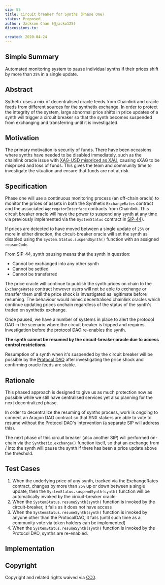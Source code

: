 ```yaml
---
sip: 55
title: Circuit breaker for Synths (Phase One)
status: Proposed
author: Jackson Chan (@jacko125)
discussions-to:

created: 2020-04-24
---
```


<!--You can leave these HTML comments in your merged SIP and delete the visible duplicate text guides, they will not appear and may be helpful to refer to if you edit it again. This is the suggested template for new SIPs. Note that an SIP number will be assigned by an editor. When opening a pull request to submit your SIP, please use an abbreviated title in the filename, `sip-draft_title_abbrev.md`. The title should be 44 characters or less.-->

## Simple Summary

<!--"If you can't explain it simply, you don't understand it well enough." Provide a simplified and layman-accessible explanation of the SIP.-->

Automated monitoring system to pause individual synths if their prices shift by more than `25%` in a single update.

## Abstract

<!--A short (~200 word) description of the technical issue being addressed.-->

Sythetix uses a mix of decentralised oracle feeds from Chainlink and oracle feeds from different sources for the synthetix exchange. In order to protect the integrity of the system, large abnormal price shifts in price updates of a synth will trigger a circuit breaker so that the synth becomes suspended from exchanging and transferring until it is investigated.

## Motivation

<!--The motivation is critical for SIPs that want to change Synthetix. It should clearly explain why the existing protocol specification is inadequate to address the problem that the SIP solves. SIP submissions without sufficient motivation may be rejected outright.-->

The primary motivation is security of funds. There have been occasions where synths have needed to be disabled immediately, such as the chainlink oracle issue with [XAG-USD mispriced as XAU](https://blog.synthetix.io/update-on-xag-pricing-incident), causing sXAG to be mispriced and loss of funds. This gives the team and community time to investigate the situation and ensure that funds are not at risk.

## Specification

<!--The technical specification should describe the syntax and semantics of any new feature.-->

Phase one will use a continuous monitoring process (an off-chain oracle) to monitor the prices of assets in both the Synthetix `ExchangeRates` contract and the associated `AggregatorInterface` contracts from Chainlink. This circuit breaker oracle will have the power to suspend any synth at any time via previously implemented via the `SystemStatus` contract in [SIP-44](./sip-44.md)).

If prices are detected to have moved between a single update of `25%` or more in either direction, the circuit-breaker oracle will set the synth as disabled using the `System.Status.suspendSynth()` function with an assigned `reasonCode`.

From SIP-44, synth pausing means that the synth in question:

- Cannot be exchanged into any other synth
- Cannot be settled
- Cannot be transferred

The price oracle will continue to publish the synth prices on chain to the `ExchangeRates` contract however users will not be able to exchange or transfer them until the price shock is investigated as legitimate before resuming. The behaviour would mimic decentralised chainlink oracles which continue updating prices onchain regardless of the status of the synth's traded on synthetix exchange.

Once paused, we have a number of systems in place to alert the protocol DAO in the scenario where the circuit breaker is tripped and requires investigation before the protocol DAO re-enables the synth.

**The synth cannot be resumed by the circuit-breaker oracle due to access control restrictions**.

Resumption of a synth when it's suspended by the circuit breaker will be possible by the [Protocol DAO](https://contracts.synthetix.io/ProtocolDAO) after investigating the price shock and confirming oracle feeds are stable.

## Rationale

<!--The rationale fleshes out the specification by describing what motivated the design and why particular design decisions were made. It should describe alternate designs that were considered and related work, e.g. how the feature is supported in other languages. The rationale may also provide evidence of consensus within the community, and should discuss important objections or concerns raised during discussion.-->

This phased approach is designed to give us as much protection now as possible while we still have centralised services yet also planning for the next decentralized phase.

In order to decentralize the resuming of synths process, work is ongoing to connect an Aragon DAO contract so that SNX stakers are able to vote to resume without the Protocol DAO's intervention (a separate SIP will address this).

The next phase of this circuit breaker (also another SIP) will performed on-chain via the `Synthetix.exchange()` function itself, so that an exchange from / into the synth will pause the synth if there has been a price update above the threshold.

## Test Cases

<!--Test cases for an implementation are mandatory for SIPs but can be included with the implementation..-->

1. When the underlying price of any synth, tracked via the ExchangeRates contract, changes by more than `25%` up or down between a single update, then the `SystemStatus.suspendSynth(synth)` function will be automatically invoked by the circuit-breaker oracle
2. When the `SystemStatus.resumeSynth(synth)` function is invoked by the circuit-breaker, it fails as it does not have access
3. When the `SystemStatus.resumeSynth(synth)` function is invoked by anyone other than the ProtocolDAO, it fails (until such time as a community vote via token holders can be implemented)
4. When the `SystemStatus.resumeSynth(synth)` function is invoked by the Protocol DAO, synths are re-enabled.

## Implementation

<!--The implementations must be completed before any SIP is given status "Implemented", but it need not be completed before the SIP is "Approved". While there is merit to the approach of reaching consensus on the specification and rationale before writing code, the principle of "rough consensus and running code" is still useful when it comes to resolving many discussions of API details.-->

## Copyright

Copyright and related rights waived via [CC0](https://creativecommons.org/publicdomain/zero/1.0/).
